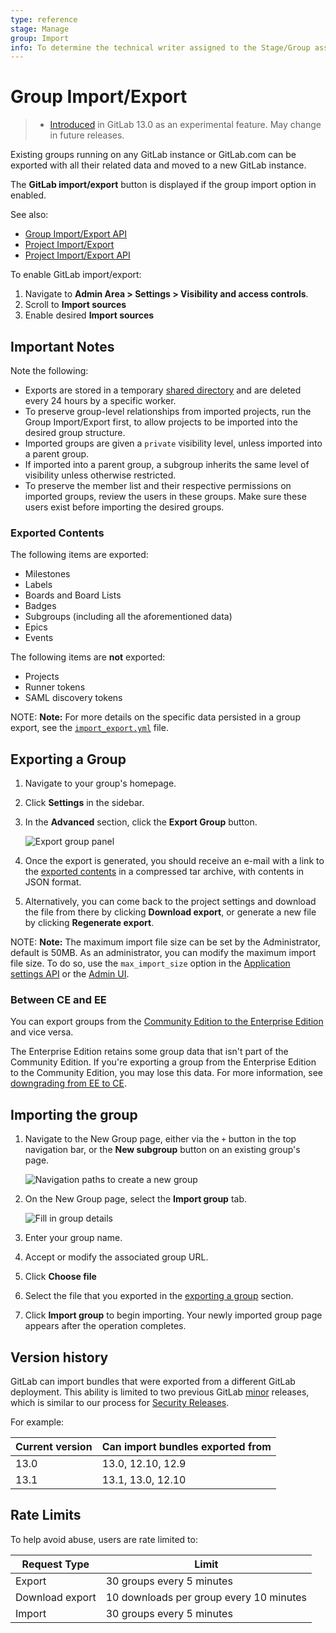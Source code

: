```yaml
---
type: reference
stage: Manage
group: Import
info: To determine the technical writer assigned to the Stage/Group associated with this page, see https://about.gitlab.com/handbook/engineering/ux/technical-writing/#designated-technical-writers
---
```

# Group Import/Export

> - [Introduced](https://gitlab.com/groups/gitlab-org/-/epics/2888) in GitLab 13.0 as an experimental feature. May change in future releases.

Existing groups running on any GitLab instance or GitLab.com can be exported with all their related data and moved to a
new GitLab instance.

The **GitLab import/export** button is displayed if the group import option in enabled.

See also:

- [Group Import/Export API](../../../api/group_import_export.md)
- [Project Import/Export](../../project/settings/import_export.md)
- [Project Import/Export API](../../../api/project_import_export.md)

To enable GitLab import/export:

1. Navigate to **Admin Area > Settings > Visibility and access controls**.
1. Scroll to **Import sources**
1. Enable desired **Import sources**

## Important Notes

Note the following:

- Exports are stored in a temporary [shared directory](../../../development/shared_files.md) and are deleted every 24 hours by a specific worker.
- To preserve group-level relationships from imported projects, run the Group Import/Export first, to allow projects to
be imported into the desired group structure.
- Imported groups are given a `private` visibility level, unless imported into a parent group.
- If imported into a parent group, a subgroup inherits the same level of visibility unless otherwise restricted.
- To preserve the member list and their respective permissions on imported groups, review the users in these groups. Make
sure these users exist before importing the desired groups.

### Exported Contents

The following items are exported:

- Milestones
- Labels
- Boards and Board Lists
- Badges
- Subgroups (including all the aforementioned data)
- Epics
- Events

The following items are **not** exported:

- Projects
- Runner tokens
- SAML discovery tokens

NOTE: **Note:**
For more details on the specific data persisted in a group export, see the
[`import_export.yml`](https://gitlab.com/gitlab-org/gitlab/blob/master/lib/gitlab/import_export/group/import_export.yml) file.

## Exporting a Group

1. Navigate to your group's homepage.

1. Click **Settings** in the sidebar.

1. In the **Advanced** section, click the **Export Group** button.

   ![Export group panel](img/export_panel_v13_0.png)

1. Once the export is generated, you should receive an e-mail with a link to the [exported contents](#exported-contents)
   in a compressed tar archive, with contents in JSON format.

1. Alternatively, you can come back to the project settings and download the
   file from there by clicking **Download export**, or generate a new file by clicking **Regenerate export**.

NOTE: **Note:**
The maximum import file size can be set by the Administrator, default is 50MB.
As an administrator, you can modify the maximum import file size. To do so, use the `max_import_size` option in the [Application settings API](../../../api/settings.md#change-application-settings) or the [Admin UI](../../admin_area/settings/account_and_limit_settings.md).

### Between CE and EE

You can export groups from the [Community Edition to the Enterprise Edition](https://about.gitlab.com/install/ce-or-ee/) and vice versa.

The Enterprise Edition retains some group data that isn't part of the Community Edition. If you're exporting a group from the Enterprise Edition to the Community Edition, you may lose this data. For more information, see [downgrading from EE to CE](../../../README.md).

## Importing the group

1. Navigate to the New Group page, either via the `+` button in the top navigation bar, or the **New subgroup** button
on an existing group's page.

   ![Navigation paths to create a new group](img/new_group_navigation_v13_1.png)

1. On the New Group page, select the **Import group** tab.

   ![Fill in group details](img/import_panel_v13_1.png)

1. Enter your group name.

1. Accept or modify the associated group URL.

1. Click **Choose file**

1. Select the file that you exported in the [exporting a group](#exporting-a-group) section.

1. Click **Import group** to begin importing. Your newly imported group page appears after the operation completes.

## Version history

GitLab can import bundles that were exported from a different GitLab deployment.
This ability is limited to two previous GitLab [minor](../../../policy/maintenance.md#versioning)
releases, which is similar to our process for [Security Releases](../../../policy/maintenance.md#security-releases).

For example:

| Current version | Can import bundles exported from |
|-----------------|----------------------------------|
| 13.0            | 13.0, 12.10, 12.9                |
| 13.1            | 13.1, 13.0, 12.10                |

## Rate Limits

To help avoid abuse, users are rate limited to:

| Request Type     | Limit                                    |
| ---------------- | ---------------------------------------- |
| Export           | 30 groups every 5 minutes                |
| Download export  | 10 downloads per group every 10 minutes  |
| Import           | 30 groups every 5 minutes                |
